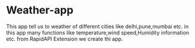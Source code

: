 # Weather-app
This app tell us to weather of different cities like delhi,pune,mumbai etc. in this app many functions like temperature,wind speed,Humidity information etc.
from RapidAPI Extension we create thi app.
